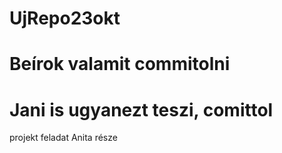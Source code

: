 # UjRepo23okt
# Beírok valamit commitolni
# Jani is ugyanezt teszi, comittol
projekt feladat Anita része
